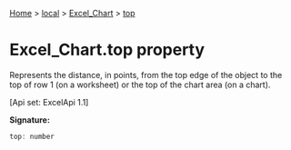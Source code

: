 [Home](./index) &gt; [local](local.md) &gt; [Excel\_Chart](local.excel_chart.md) &gt; [top](local.excel_chart.top.md)

# Excel\_Chart.top property

Represents the distance, in points, from the top edge of the object to the top of row 1 (on a worksheet) or the top of the chart area (on a chart). 

 \[Api set: ExcelApi 1.1\]

**Signature:**
```javascript
top: number
```
